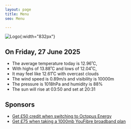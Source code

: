 ```yaml
---
layout: page
title: Menu
seo: Menu

---
```


![Logo](/images/logo.jpg){:width="832px"}

<!-- weather_marker starts -->
## On Friday, 27 June 2025

- The average temperature today is 12.96˚C,
- With highs of 13.88˚C and lows of 12.04˚C,
- It may feel like 12.61˚C with overcast clouds
- The wind speed is 0.89m/s and visibility is 10000m
- The pressure is 1018hPa and humidity is 88%
- The sun will rise at 03:50 and set at 20:31

<!-- weather_marker ends -->

## Sponsors

- [Get £50 credit when switching to Octopus Energy](https://bit.ly/3oD1nnS)
- [Get £75 when taking a 1000mb YouFibre broadband plan](https://aklam.io/91zWhU?)
